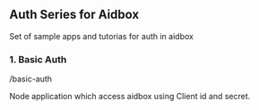 ## Auth Series for Aidbox

Set of sample apps and tutorias for auth in aidbox

### 1. Basic Auth

/basic-auth

Node application which access aidbox using Client id and secret.

